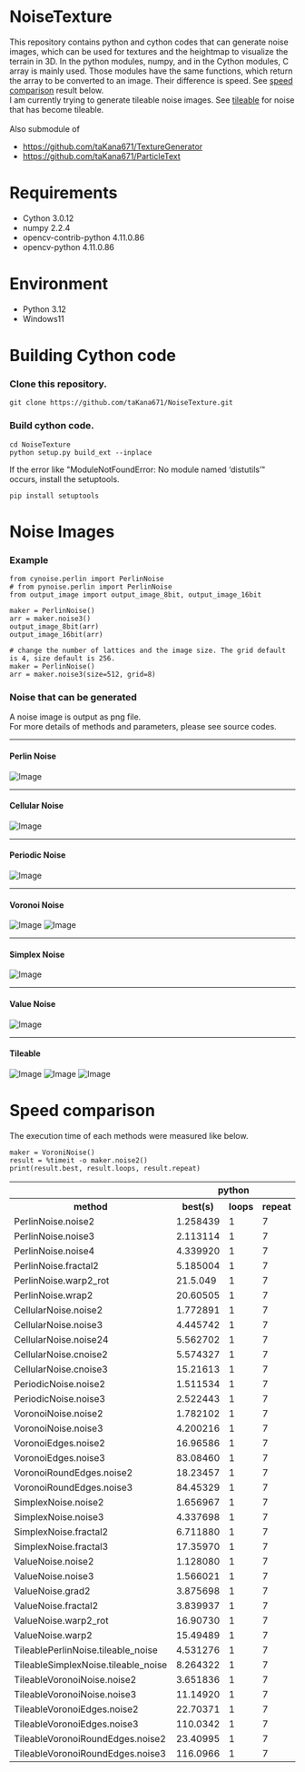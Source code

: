 # NoiseTexture

This repository contains python and cython codes that can generate noise images, which can be used for textures and the heightmap to visualize the terrain in 3D. 
In the python modules, numpy, and in the Cython modules, C array is mainly used. Those modules have the same functions, which return the array to be converted to an image.
Their difference is speed. See [speed comparison](#speed-comparison) result below.  
I am currently trying to generate tileable noise images. See [tileable](#tileable) for noise that has become tileable.
</br>
</br>
Also submodule of  
* https://github.com/taKana671/TextureGenerator
* https://github.com/taKana671/ParticleText

# Requirements

* Cython 3.0.12
* numpy 2.2.4
* opencv-contrib-python 4.11.0.86
* opencv-python 4.11.0.86

# Environment

* Python 3.12
* Windows11

# Building Cython code

### Clone this repository.
```
git clone https://github.com/taKana671/NoiseTexture.git
```

### Build cython code.
```
cd NoiseTexture
python setup.py build_ext --inplace
```
If the error like "ModuleNotFoundError: No module named ‘distutils’" occurs, install the setuptools.
```
pip install setuptools
```

# Noise Images

### Example
```
from cynoise.perlin import PerlinNoise
# from pynoise.perlin import PerlinNoise
from output_image import output_image_8bit, output_image_16bit

maker = PerlinNoise()
arr = maker.noise3()
output_image_8bit(arr)
output_image_16bit(arr)

# change the number of lattices and the image size. The grid default is 4, size default is 256. 
maker = PerlinNoise()
arr = maker.noise3(size=512, grid=8)

```

### Noise that can be generated
A noise image is output as png file.   
For more details of methods and parameters, please see source codes.

***
#### Perlin Noise

![Image](https://github.com/user-attachments/assets/7a6ba469-236a-4e83-b5ac-e5d8f1d4d7f9)

***
#### Cellular Noise
![Image](https://github.com/user-attachments/assets/3739693c-c730-49b5-9514-f73b035a2c80)

***
#### Periodic Noise
![Image](https://github.com/user-attachments/assets/6b621b18-cd04-4501-b2a6-536a86bc22be)

***
#### Voronoi Noise
![Image](https://github.com/user-attachments/assets/049c83e9-410f-4fb7-b10e-9f4d5d44fba5)
![Image](https://github.com/user-attachments/assets/4d29f930-662e-4e55-809e-32fcc82c93b0)

***
#### Simplex Noise
![Image](https://github.com/user-attachments/assets/321264ed-4ed8-41bd-a074-43ba89df1bb0)

***
#### Value Noise
![Image](https://github.com/user-attachments/assets/5ace87b4-f5e2-4e68-9983-6869f1e34374)

***
#### Tileable
![Image](https://github.com/user-attachments/assets/ce5abe2d-c37c-4013-81f6-afdadac39b5b)
![Image](https://github.com/user-attachments/assets/ba7e60f3-303e-4f04-a136-9d81e32d2207)
![Image](https://github.com/user-attachments/assets/1965276a-e06d-457e-a6c6-9a87cd6dc04f)


# Speed ​​comparison

The execution time of each methods were measured like below.

```
maker = VoroniNoise()
result = %timeit -o maker.noise2()
print(result.best, result.loops, result.repeat)
```

<table>
    <tr>
      <th></th>
      <th colspan="3">python</th>
      <th colspan="3">cython</th>
    </tr>
    <tr>
      <th>method</th>
      <th>best(s)</th>
      <th>loops</th>
      <th>repeat</th>
      <th>best(s)</th>
      <th>loops</th>
      <th>repeat</th>
    </tr>
    <tr>
      <td>PerlinNoise.noise2</td>
      <td>1.258439</td>
      <td>1</td>
      <td>7</td>
      <td>0.016928</td>
      <td>10</td>
      <td>7</td>
    </tr>
    <tr>
      <td>PerlinNoise.noise3</td>
      <td>2.113114</td>
      <td>1</td>
      <td>7</td>
      <td>0.023845</td>
      <td>10</td>
      <td>7</td>
    </tr>
    <tr>
      <td>PerlinNoise.noise4</td>
      <td>4.339920</td>
      <td>1</td>
      <td>7</td>
      <td>0.048453</td>
      <td>10</td>
      <td>7</td>
    </tr>
    <tr>
      <td>PerlinNoise.fractal2</td>
      <td>5.185004</td>
      <td>1</td>
      <td>7</td>
      <td>0.047277</td>
      <td>10</td>
      <td>7</td>
    </tr>
    <tr>
      <td>PerlinNoise.warp2_rot</td>
      <td>21.5.049</td>
      <td>1</td>
      <td>7</td>
      <td>0.167894</td>
      <td>1</td>
      <td>7</td>
    </tr>
    <tr>
      <td>PerlinNoise.wrap2</td>
      <td>20.60505</td>
      <td>1</td>
      <td>7</td>
      <td>0.162479</td>
      <td>10</td>
      <td>7</td>
    </tr>
    <tr>
      <td>CellularNoise.noise2</td>
      <td>1.772891</td>
      <td>1</td>
      <td>7</td>
      <td>0.034365</td>
      <td>10</td>
      <td>7</td>
    </tr>
    <tr>
      <td>CellularNoise.noise3</td>
      <td>4.445742</td>
      <td>1</td>
      <td>7</td>
      <td>0.076830</td>
      <td>10</td>
      <td>7</td>
    </tr>
    <tr>
      <td>CellularNoise.noise24</td>
      <td>5.562702</td>
      <td>1</td>
      <td>7</td>
      <td>0.089216</td>
      <td>10</td>
      <td>7</td>
    </tr>
    <tr>
      <td>CellularNoise.cnoise2</td>
      <td>5.574327</td>
      <td>1</td>
      <td>7</td>
      <td>0.146625</td>
      <td>10</td>
      <td>7</td>
    </tr>
    <tr>
      <td>CellularNoise.cnoise3</td>
      <td>15.21613</td>
      <td>1</td>
      <td>7</td>
      <td>0.330184</td>
      <td>1</td>
      <td>7</td>
    </tr>
    <tr>
      <td>PeriodicNoise.noise2</td>
      <td>1.511534</td>
      <td>1</td>
      <td>7</td>
      <td>0.017240</td>
      <td>100</td>
      <td>7</td>
    </tr>
    <tr>
      <td>PeriodicNoise.noise3</td>
      <td>2.522443</td>
      <td>1</td>
      <td>7</td>
      <td>0.023741</td>
      <td>10</td>
      <td>7</td>
    </tr>
    <tr>
      <td>VoronoiNoise.noise2</td>
      <td>1.782102</td>
      <td>1</td>
      <td>7</td>
      <td>0.113907</td>
      <td>10</td>
      <td>7</td>
    </tr>
    <tr>
      <td>VoronoiNoise.noise3</td>
      <td>4.200216</td>
      <td>1</td>
      <td>7</td>
      <td>0.179295</td>
      <td>10</td>
      <td>7</td>
    </tr>
    <tr>
      <td>VoronoiEdges.noise2</td>
      <td>16.96586</td>
      <td>1</td>
      <td>7</td>
      <td>0.195019</td>
      <td>1</td>
      <td>7</td>
    </tr>
    <tr>
      <td>VoronoiEdges.noise3</td>
      <td>83.08460</td>
      <td>1</td>
      <td>7</td>
      <td>1.026584</td>
      <td>1</td>
      <td>7</td>
    </tr>
    <tr>
      <td>VoronoiRoundEdges.noise2</td>
      <td>18.23457</td>
      <td>1</td>
      <td>7</td>
      <td>0.245364</td>
      <td>1</td>
      <td>7</td>
    </tr>
    <tr>
      <td>VoronoiRoundEdges.noise3</td>
      <td>84.45329</td>
      <td>1</td>
      <td>7</td>
      <td>1.233588</td>
      <td>1</td>
      <td>7</td>
    </tr>
    <tr>
      <td>SimplexNoise.noise2</td>
      <td>1.656967</td>
      <td>1</td>
      <td>7</td>
      <td>0.020974</td>
      <td>10</td>
      <td>7</td>
    </tr>
    <tr>
      <td>SimplexNoise.noise3</td>
      <td>4.337698</td>
      <td>1</td>
      <td>7</td>
      <td>0.024148</td>
      <td>10</td>
      <td>7</td>
    </tr>
    <tr>
      <td>SimplexNoise.fractal2</td>
      <td>6.711880</td>
      <td>1</td>
      <td>7</td>
      <td>0.065214</td>
      <td>10</td>
      <td>7</td>
    </tr>
    <td>SimplexNoise.fractal3</td>
      <td>17.35970</td>
      <td>1</td>
      <td>7</td>
      <td>0.083178</td>
      <td>10</td>
      <td>7</td>
    </tr>
    <tr>
    <td>ValueNoise.noise2</td>
      <td>1.128080</td>
      <td>1</td>
      <td>7</td>
      <td>0.016823</td>
      <td>100</td>
      <td>7</td>
    </tr>
    <tr>
    <td>ValueNoise.noise3</td>
      <td>1.566021</td>
      <td>1</td>
      <td>7</td>
      <td>0.022034</td>
      <td>10</td>
      <td>7</td>
    </tr>
    <tr>
    <td>ValueNoise.grad2</td>
      <td>3.875698</td>
      <td>1</td>
      <td>7</td>
      <td>0.034712</td>
      <td>10</td>
      <td>7</td>
    </tr>
    <tr>
    <td>ValueNoise.fractal2</td>
      <td>3.839937</td>
      <td>1</td>
      <td>7</td>
      <td>0.041812</td>
      <td>10</td>
      <td>7</td>
    </tr>
    <tr>
    <td>ValueNoise.warp2_rot</td>
      <td>16.90730</td>
      <td>1</td>
      <td>7</td>
      <td>0.151481</td>
      <td>10</td>
      <td>7</td>
    </tr>
    <tr>
    <td>ValueNoise.warp2</td>
      <td>15.49489</td>
      <td>1</td>
      <td>7</td>
      <td>0.142454</td>
      <td>10</td>
      <td>7</td>
    </tr>
    <tr>
    <td>TileablePerlinNoise.tileable_noise</td>
      <td>4.531276</td>
      <td>1</td>
      <td>7</td>
      <td>0.061470</td>
      <td>10</td>
      <td>7</td>
    </tr>
    <tr>
    <td>TileableSimplexNoise.tileable_noise</td>
      <td>8.264322</td>
      <td>1</td>
      <td>7</td>
      <td>0.052569</td>
      <td>10</td>
      <td>7</td>
    </tr>
    <tr>
    <td>TileableVoronoiNoise.noise2</td>
      <td>3.651836</td>
      <td>1</td>
      <td>7</td>
      <td>0.136157</td>
      <td>10</td>
      <td>7</td>
    </tr>
    <td>TileableVoronoiNoise.noise3</td>
      <td>11.14920</td>
      <td>1</td>
      <td>7</td>
      <td>0.286601</td>
      <td>1</td>
      <td>7</td>
    </tr>
    <td>TileableVoronoiEdges.noise2</td>
      <td>22.70371</td>
      <td>1</td>
      <td>7</td>
      <td>0.316223</td>
      <td>1</td>
      <td>7</td>
    </tr>
    <td>TileableVoronoiEdges.noise3</td>
      <td>110.0342</td>
      <td>1</td>
      <td>7</td>
      <td>1.719043</td>
      <td>1</td>
      <td>7</td>
    </tr>
    <td>TileableVoronoiRoundEdges.noise2</td>
      <td>23.40995</td>
      <td>1</td>
      <td>7</td>
      <td>0.356037</td>
      <td>1</td>
      <td>7</td>
    </tr>
    <td>TileableVoronoiRoundEdges.noise3</td>
      <td>116.0966</td>
      <td>1</td>
      <td>7</td>
      <td>1.994004</td>
      <td>1</td>
      <td>7</td>
    </tr>
</table>
